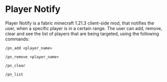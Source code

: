 # Player Notify

Player Notify is a fabric minecraft 1.21.3 client-side mod, that notifies the user, when a specific player is in a certain range. 
The user can add, remove, clear and see the list of players that are being targeted, using the following commands:

```
/pn_add <player_name>
```

```
/pn_remove <player_name>
```

```
/pn_clear
```

```
/pn_list
```